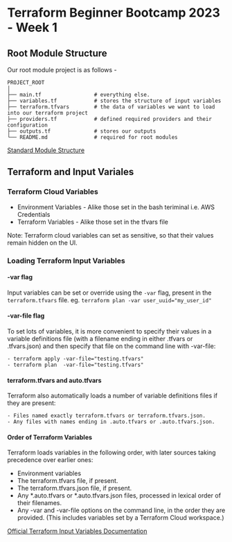# Terraform Beginner Bootcamp 2023 - Week 1

## Root Module Structure

Our root module project is as follows -
```
PROJECT_ROOT
│
├── main.tf                 # everything else.
├── variables.tf            # stores the structure of input variables
├── terraform.tfvars        # the data of variables we want to load into our terraform project
├── providers.tf            # defined required providers and their configuration
├── outputs.tf              # stores our outputs
└── README.md               # required for root modules
```

[Standard Module Structure](https://developer.hashicorp.com/terraform/language/modules/develop/structure)

## Terraform and Input Variales

### Terraform Cloud Variables

- Environment Variables - Alike those set in the bash teriminal i.e. AWS Credentials
- Terraform Variables   - Alike those set in the tfvars file

Note: Terraform cloud variables can set as sensitive, so that their values remain hidden on the UI.

### Loading Terraform Input Variables

#### -var flag
Input variables can be set or override using the `-var` flag, present in the `terraform.tfvars` file. eg. `terraform plan -var user_uuid="my_user_id"`

#### -var-file flag
To set lots of variables, it is more convenient to specify their values in a variable definitions file (with a filename ending in either .tfvars or .tfvars.json) and then specify that file on the command line with -var-file:
```
- terraform apply -var-file="testing.tfvars"
- terraform plan  -var-file="testing.tfvars"
```

#### terraform.tfvars and auto.tfvars
Terraform also automatically loads a number of variable definitions files if they are present:
```
- Files named exactly terraform.tfvars or terraform.tfvars.json.
- Any files with names ending in .auto.tfvars or .auto.tfvars.json.
```

#### Order of Terraform Variables
Terraform loads variables in the following order, with later sources taking precedence over earlier ones:
- Environment variables
- The terraform.tfvars file, if present.
- The terraform.tfvars.json file, if present.
- Any *.auto.tfvars or *.auto.tfvars.json files, processed in lexical order of their filenames.
- Any -var and -var-file options on the command line, in the order they are provided. (This includes variables set by a Terraform Cloud workspace.)

[Official Terraform Input Variables Documentation](https://developer.hashicorp.com/terraform/language/values/variables)
